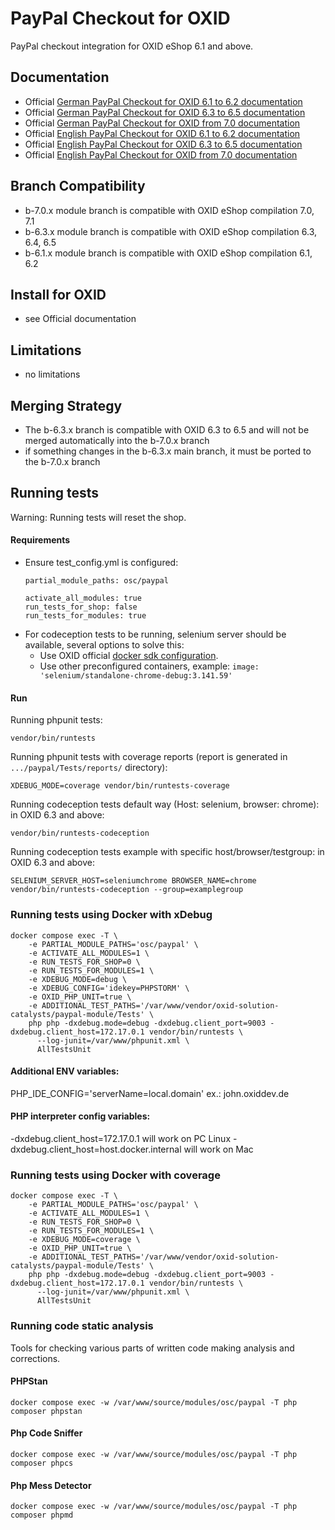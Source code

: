 # PayPal Checkout for OXID

PayPal checkout integration for OXID eShop 6.1 and above.

## Documentation

* Official [German PayPal Checkout for OXID 6.1 to 6.2 documentation](https://docs.oxid-esales.com/modules/paypal-checkout/de/1.2/)
* Official [German PayPal Checkout for OXID 6.3 to 6.5 documentation](https://docs.oxid-esales.com/modules/paypal-checkout/de/2.4/)
* Official [German PayPal Checkout for OXID from 7.0 documentation](https://docs.oxid-esales.com/modules/paypal-checkout/de/3.3/)
* Official [English PayPal Checkout for OXID 6.1 to 6.2 documentation](https://docs.oxid-esales.com/modules/paypal-checkout/en/1.2/)
* Official [English PayPal Checkout for OXID 6.3 to 6.5 documentation](https://docs.oxid-esales.com/modules/paypal-checkout/en/2.4/)
* Official [English PayPal Checkout for OXID from 7.0 documentation](https://docs.oxid-esales.com/modules/paypal-checkout/en/3.3/)


## Branch Compatibility

* b-7.0.x module branch is compatible with OXID eShop compilation 7.0, 7.1
* b-6.3.x module branch is compatible with OXID eShop compilation 6.3, 6.4, 6.5
* b-6.1.x module branch is compatible with OXID eShop compilation 6.1, 6.2

## Install for OXID

* see Official documentation

## Limitations

* no limitations

## Merging Strategy

* The b-6.3.x branch is compatible with OXID 6.3 to 6.5 and will not be merged automatically into the b-7.0.x branch
* if something changes in the b-6.3.x main branch, it must be ported to the b-7.0.x branch

## Running tests

Warning: Running tests will reset the shop.

#### Requirements
* Ensure test_config.yml is configured:
    ```
    partial_module_paths: osc/paypal
    ```
    ```
    activate_all_modules: true
    run_tests_for_shop: false
    run_tests_for_modules: true
    ```
* For codeception tests to be running, selenium server should be available, several options to solve this:
    * Use OXID official [docker sdk configuration](https://github.com/OXID-eSales/docker-eshop-sdk).
    * Use other preconfigured containers, example: ``image: 'selenium/standalone-chrome-debug:3.141.59'``

#### Run

Running phpunit tests:
```
vendor/bin/runtests
```

Running phpunit tests with coverage reports (report is generated in ``.../paypal/Tests/reports/`` directory):
```
XDEBUG_MODE=coverage vendor/bin/runtests-coverage
```

Running codeception tests default way (Host: selenium, browser: chrome):
in OXID 6.3 and above:
```
vendor/bin/runtests-codeception
```

Running codeception tests example with specific host/browser/testgroup:
in OXID 6.3 and above:
```
SELENIUM_SERVER_HOST=seleniumchrome BROWSER_NAME=chrome vendor/bin/runtests-codeception --group=examplegroup
```

### Running tests using Docker with xDebug
```
docker compose exec -T \
    -e PARTIAL_MODULE_PATHS='osc/paypal' \
    -e ACTIVATE_ALL_MODULES=1 \
    -e RUN_TESTS_FOR_SHOP=0 \
    -e RUN_TESTS_FOR_MODULES=1 \
    -e XDEBUG_MODE=debug \
    -e XDEBUG_CONFIG='idekey=PHPSTORM' \
    -e OXID_PHP_UNIT=true \
    -e ADDITIONAL_TEST_PATHS='/var/www/vendor/oxid-solution-catalysts/paypal-module/Tests' \
    php php -dxdebug.mode=debug -dxdebug.client_port=9003 -dxdebug.client_host=172.17.0.1 vendor/bin/runtests \
      --log-junit=/var/www/phpunit.xml \
      AllTestsUnit
```
#### Additional ENV variables:
PHP_IDE_CONFIG='serverName=local.domain' ex.: john.oxiddev.de 
#### PHP interpreter config variables:
-dxdebug.client_host=172.17.0.1 will work on PC Linux 
-dxdebug.client_host=host.docker.internal will work on Mac

### Running tests using Docker with coverage
```
docker compose exec -T \
    -e PARTIAL_MODULE_PATHS='osc/paypal' \
    -e ACTIVATE_ALL_MODULES=1 \
    -e RUN_TESTS_FOR_SHOP=0 \
    -e RUN_TESTS_FOR_MODULES=1 \
    -e XDEBUG_MODE=coverage \    
    -e OXID_PHP_UNIT=true \
    -e ADDITIONAL_TEST_PATHS='/var/www/vendor/oxid-solution-catalysts/paypal-module/Tests' \
    php php -dxdebug.mode=debug -dxdebug.client_port=9003 -dxdebug.client_host=172.17.0.1 vendor/bin/runtests \
      --log-junit=/var/www/phpunit.xml \
      AllTestsUnit
```

### Running code static analysis
Tools for checking various parts of written code making analysis and corrections.


#### PHPStan
```docker compose exec -w /var/www/source/modules/osc/paypal -T php composer phpstan```

#### Php Code Sniffer
```docker compose exec -w /var/www/source/modules/osc/paypal -T php composer phpcs```

#### Php Mess Detector
```docker compose exec -w /var/www/source/modules/osc/paypal -T php composer phpmd```